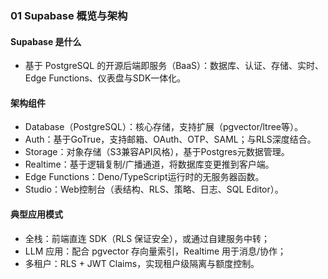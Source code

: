### 01 Supabase 概览与架构

#### Supabase 是什么
- 基于 PostgreSQL 的开源后端即服务（BaaS）：数据库、认证、存储、实时、Edge Functions、仪表盘与SDK一体化。

#### 架构组件
- Database（PostgreSQL）：核心存储，支持扩展（pgvector/ltree等）。
- Auth：基于GoTrue，支持邮箱、OAuth、OTP、SAML；与RLS深度结合。
- Storage：对象存储（S3兼容API风格），基于Postgres元数据管理。
- Realtime：基于逻辑复制/广播通道，将数据库变更推到客户端。
- Edge Functions：Deno/TypeScript运行时的无服务器函数。
- Studio：Web控制台（表结构、RLS、策略、日志、SQL Editor）。

#### 典型应用模式
- 全栈：前端直连 SDK（RLS 保证安全），或通过自建服务中转；
- LLM 应用：配合 pgvector 存向量索引，Realtime 用于消息/协作；
- 多租户：RLS + JWT Claims，实现租户级隔离与额度控制。


